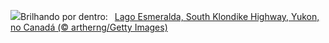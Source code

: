 ![](https://www.bing.com/th?id=OHR.EmeraldLakeYukon_PT-BR6870373450_UHD.jpg&w=1000)Brilhando por dentro:&nbsp;&ensp;[Lago Esmeralda, South Klondike Highway, Yukon, no Canadá (© artherng/Getty Images)](https://www.bing.com/th?id=OHR.EmeraldLakeYukon_PT-BR6870373450_UHD.jpg)
<br><br/>
